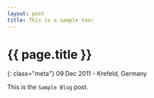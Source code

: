 ```yaml
---
layout: post
title: This is a sample too!
---
```


# {{ page.title }}

{: class="meta"} 09 Dec 2011 - Krefeld, Germany

This is the <code>Sample Blog</code> post.